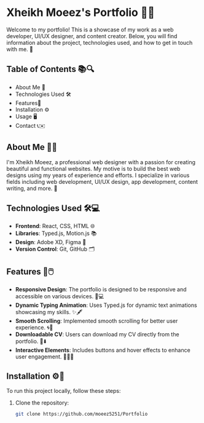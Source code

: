 # Xheikh Moeez's Portfolio 🎨✨

Welcome to my portfolio! This is a showcase of my work as a web developer, UI/UX designer, and content creator. Below, you will find information about the project, technologies used, and how to get in touch with me. 📩

## Table of Contents 📚🔍

- About Me 👤
- Technologies Used 🛠️
- Features🌟
- Installation ⚙️
- Usage 🖥️
- Contact 📞✉️

## About Me 👨‍💻

I'm Xheikh Moeez, a professional web designer with a passion for creating beautiful and functional websites. My motive is to build the best web designs using my years of experience and efforts. I specialize in various fields including web development, UI/UX design, app development, content writing, and more. 🚀

## Technologies Used 🛠️💻

- **Frontend**: React, CSS, HTML 🌐
- **Libraries**: Typed.js, Motion.js 📚
- **Design**: Adobe XD, Figma 🎨
- **Version Control**: Git, GitHub 🗂️

## Features 🌟🖱️

- **Responsive Design**: The portfolio is designed to be responsive and accessible on various devices. 📱💻
- **Dynamic Typing Animation**: Uses Typed.js for dynamic text animations showcasing my skills. ✨🖋️
- **Smooth Scrolling**: Implemented smooth scrolling for better user experience. 🌀🔄
- **Downloadable CV**: Users can download my CV directly from the portfolio. 📄⬇️
- **Interactive Elements**: Includes buttons and hover effects to enhance user engagement. 🔘🤹‍♂️

## Installation ⚙️🔧

To run this project locally, follow these steps:

1. Clone the repository:
   ```bash
   git clone https://github.com/moeez5251/Portfolio